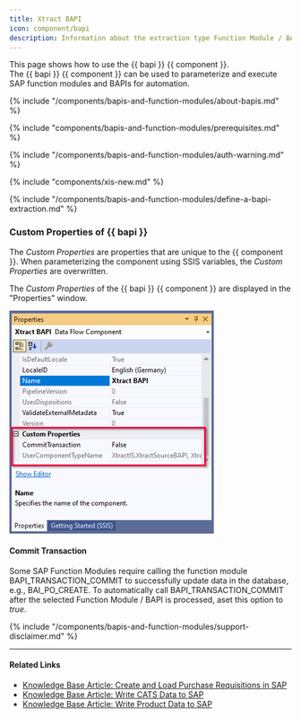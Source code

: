 ```yaml
---
title: Xtract BAPI
icon: component/bapi
description: Information about the extraction type Function Module / BAPI
---
```


This page shows how to use the {{ bapi }} {{ component }}.<br>
The {{ bapi }} {{ component }} can be used to parameterize and execute SAP function modules and BAPIs for automation.

{% include "/components/bapis-and-function-modules/about-bapis.md" %}

{% include "components/bapis-and-function-modules/prerequisites.md" %}

{% include "/components/bapis-and-function-modules/auth-warning.md" %}

{% include "components/xis-new.md"  %}

{% include "/components/bapis-and-function-modules/define-a-bapi-extraction.md" %}

### Custom Properties of {{ bapi }}
The *Custom Properties* are properties that are unique to the {{ component }}.
When parameterizing the component using SSIS variables, the *Custom Properties* are overwritten.

The *Custom Properties* of the {{ bapi }} {{ component }} are displayed in the "Properties" window.

![BAPI Properties](../../assets/images/xis/documentation/bapi/bapi-properties.png)

#### Commit Transaction 
Some SAP Function Modules require calling the function module BAPI_TRANSACTION_COMMIT to successfully update data in the database, e.g., BAI_PO_CREATE. 
To automatically call BAPI_TRANSACTION_COMMIT after the selected Function Module / BAPI is processed, aset this option to *true*.

{% include "/components/bapis-and-function-modules/support-disclaimer.md" %}

****
#### Related Links
- [Knowledge Base Article: Create and Load Purchase Requisitions in SAP](../../knowledge-base/create-and-load-purchase-requisitions-in-sap.md)
- [Knowledge Base Article: Write CATS Data to SAP](../../knowledge-base/write-cats-data-to-sap.md)
- [Knowledge Base Article: Write Product Data to SAP](../../knowledge-base/write-product-data-to-sap.md)
